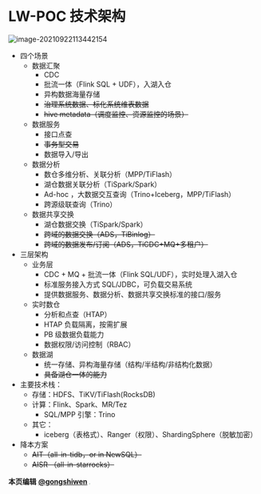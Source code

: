 # LW-POC 技术架构

![image-20210922113442154](pages/架构/assets/arch-技术架构V4.drawio.svg)



- 四个场景
  - 数据汇聚
    - CDC
    - 批流一体（Flink SQL + UDF），入湖入仓
    - 异构数据海量存储
    - ~~治理系统数据、标化系统维表数据~~
    - ~~hive metadata（调度监控、资源监控的场景）~~
  - 数据服务
    - 接口点查
    - ~~事务型交易~~
    - 数据导入/导出
  - 数据分析
    - 数仓多维分析、关联分析（MPP/TiFlash）
    - 湖仓数据关联分析（TiSpark/Spark）
    - Ad-hoc ，大数据交互查询（Trino+Iceberg，MPP/TiFlash）
    - 跨源级联查询（Trino）
  - 数据共享交换
    - 湖仓数据交换（TiSpark/Spark）
    - ~~跨域的数据交换（ADS，TiBinlog）~~
    - ~~跨域的数据发布/订阅（ADS，TiCDC+MQ+多租户）~~
- 三层架构
  - 业务层
    - CDC + MQ + 批流一体（Flink SQL/UDF），实时处理入湖入仓
    - 标准服务接入方式 SQL/JDBC，可负载交易系统
    - 提供数据服务、数据分析、数据共享交换标准的接口/服务
  - 实时数仓
    - 分析和点查（HTAP）
    - HTAP 负载隔离，按需扩展
    - PB 级数据负载能力
    - 数据权限/访问控制（RBAC）
  - 数据湖
    - 统一存储、异构海量存储（结构/半结构/非结构化数据）
    - ~~具备湖仓一体的能力~~
- 主要技术栈：
  - 存储：HDFS、TiKV/TiFlash(RocksDB)
  - 计算：Flink、Spark、MR/Tez
    - SQL/MPP 引擎：Trino
  - 其它：
    - iceberg（表格式）、Ranger（权限）、ShardingSphere（脱敏加密）
- 降本方案
  - ~~AIT（all-in-tidb，or in NewSQL）~~
  - ~~AISR （all-in-starrocks）~~



**本页编辑**      **[@gongshiwen](http://192.168.1.23/gongshiwen)** <img src="http://192.168.1.23/uploads/-/system/user/avatar/10/avatar.png?width=100" style="zoom:10%;" /> 